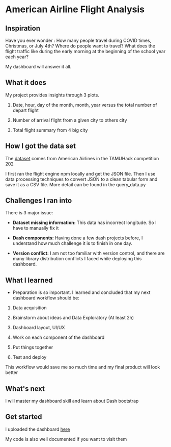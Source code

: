# American Airline Flight Analysis

## Inspiration
Have you ever wonder :
How many people travel during COVID times, Christmas, or July 4th?
Where do people want to travel?
What does the flight traffic like during the early morning at the beginning of the school year each year?

My dashboard will answer it all.

## What it does
My project provides insights through 3 plots.
1) Date, hour, day of the month, month, year versus the total number of depart flight

2) Number of arrival flight from a given city to others city 

3) Total flight summary from 4 big city

## How I got the data set

The [dataset](https://github.com/AmericanAirlines/Flight-Engine) comes from American Airlines in the TAMUHack competition 202

I first ran the flight engine npm locally and get the JSON file. Then I use data processing techniques to convert JSON to a clean tabular form and save it as a CSV file. More detail can be found in the query_data.py

## Challenges I ran into

There is 3 major issue:
* **Dataset missing information:** This data has incorrect longitude. So I have to manually fix it

* **Dash components:** Having done a few dash projects before, I understand how much challenge it is to finish in one day.

* **Version conflict:** I am not too familiar with version control, and there are many library distribution conflicts I faced while deploying this dashboard.

## What I learned
* Preparation is so important. I learned and concluded that my next dashboard workflow should be: 

1) Data acquisition

2) Brainstorm about ideas and Data Exploratory (At least 2h)

3) Dashboard layout, UI/UX

4) Work on each component of the dashboard

5) Put things together

6) Test and deploy

This workflow would save me so much time and my final product will look better

## What's next
I will master my dashboard skill and learn about Dash bootstrap

## Get started
I uploaded the dashboard [here](https://aa-flight-analysis.herokuapp.com)

My code is also well documented if you want to visit them
